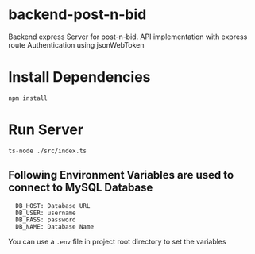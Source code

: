 # backend-post-n-bid
Backend express Server for post-n-bid. API implementation with express route
Authentication using jsonWebToken

# Install Dependencies
```
npm install
```

# Run Server
```
ts-node ./src/index.ts
```

## Following Environment Variables are used to connect to MySQL Database
```
  DB_HOST: Database URL
  DB_USER: username
  DB_PASS: password
  DB_NAME: Database Name
```
You can use a `.env` file in project root directory to set the variables
